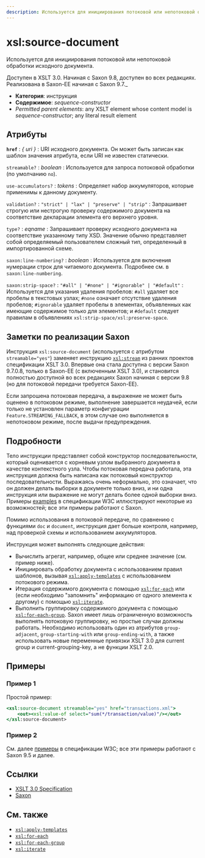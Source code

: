 ```yaml
---
description: Используется для инициирования потоковой или непотоковой обработки исходного документа
---
```


# xsl:source-document

Используется для инициирования потоковой или непотоковой обработки исходного документа.

Доступен в XSLT 3.0. Начиная с Saxon 9.8, доступен во всех редакциях. Реализована в Saxon-EE начиная с Saxon 9.7.\_

-   **Категория**: инструкция
-   **Содержимое**: _sequence-constructor_
-   _Permitted parent elements_: any XSLT element whose content model is _sequence-constructor_; any literal result element

## Атрибуты

**`href`**
: _{ uri }_
: URI исходного документа. Он может быть записан как шаблон значения атрибута, если URI не известен статически.

`streamable?`
: _boolean_
: Используется для запроса потоковой обработки (по умолчанию `no`).

`use-accumulators?`
: _tokens_
: Определяет набор аккумуляторов, которые применимы к данному документу.

`validation?`
: `"strict" | "lax" | "preserve" | "strip"`
: Запрашивает строгую или нестрогую проверку содержимого документа на соответствие декларации элемента его верхнего уровня.

`type?`
: _eqname_
: Запрашивает проверку исходного документа на соответствие указанному типу XSD. Значение обычно представляет собой определяемый пользователем сложный тип, определенный в импортированной схеме.

`saxon:line-numbering?`
: _boolean_
: Используется для включения нумерации строк для читаемого документа. Подробнее см. в `saxon:line-numbering`.

`saxon:strip-space?`
: `"#all" | "#none" | "#ignorable" | "#default"`
: Используется для указания удаления пробелов: `#all` удаляет все пробелы в текстовых узлах; `#none` означает отсутствие удаления пробелов; `#ignorable` удаляет пробелы в элементах, объявленных как имеющие содержимое только для элементов; и `#default` следует правилам в объявлениях `xsl:strip-space/xsl:preserve-space`.

## Заметки по реализации Saxon

Инструкция `xsl:source-document` (используется с атрибутом `streamable="yes"`) заменяет инструкцию [`xsl:stream`](xsl-stream.md) из ранних проектов спецификации XSLT 3.0. Впервые она стала доступна с версии Saxon 9.7.0.8, только в Saxon-EE (с включенным XSLT 3.0), и становится полностью доступной во всех редакциях Saxon начиная с версии 9.8 (но для потоковой передачи требуется Saxon-EE).

Если запрошена потоковая передача, а выражение не может быть оценено в потоковом режиме, выполнение завершается неудачей, если только не установлен параметр конфигурации `Feature.STREAMING_FALLBACK`, в этом случае оно выполняется в непотоковом режиме, после выдачи предупреждения.

## Подробности

Тело инструкции представляет собой конструктор последовательности, который оценивается с корневым узлом выбранного документа в качестве контекстного узла. Чтобы потоковая передача работала, эта инструкция должна быть написана как потоковый конструктор последовательности. Выражаясь очень неформально, это означает, что он должен делать выборки в документе только вниз, и ни одна инструкция или выражение не могут делать более одной выборки вниз. Примеры [examples](http://www.w3.org/TR/xslt-30/#stream-examples) в спецификации W3C иллюстрируют некоторые из возможностей; все эти примеры работают с Saxon.

Помимо использования в потоковой передаче, по сравнению с функциями `doc` и `document`, инструкция дает больше контроля, например, над проверкой схемы и использованием аккумуляторов.

Инструкция может выполнять следующие действия:

-   Вычислить агрегат, например, общее или среднее значение (см. пример ниже).
-   Инициировать обработку документа с использованием правил шаблонов, вызывая [`xsl:apply-templates`](xsl-apply-templates.md) с использованием потокового режима.
-   Итерация содержимого документа с помощью [`xsl:for-each`](xsl-for-each.md) или (если необходимо "запомнить" информацию от одного элемента к другому) с помощью [`xsl:iterate`](xsl-iterate.md).
-   Выполнить группировку содержимого документа с помощью [`xsl:for-each-group`](xsl-for-each-group.md). Saxon имеет лишь ограниченную возможность выполнять потоковую группировку, но простые случаи должны работать. Необходимо использовать один из атрибутов `group-adjacent`, `group-starting-with` или `group-ending-with`, а также использовать новые переменные привязки XSLT 3.0 для current group и current-grouping-key, а не функции XSLT 2.0.

## Примеры

### Пример 1

Простой пример:

```xslt
<xsl:source-document streamable="yes" href="transactions.xml">
    <out><xsl:value-of select="sum(*/transaction/value)"/></out>
</xsl:source-document>
```

### Пример 2

См. далее [примеры](http://www.w3.org/TR/xslt-30/#stream-examples) в спецификации W3C; все эти примеры работают с Saxon 9.5 и далее.

## Ссылки

-   [XSLT 3.0 Specification](http://www.w3.org/TR/xslt-30/#element-source-document)
-   [Saxon](https://www.saxonica.com/html/documentation/xsl-elements/source-document.html)

## См. также

-   [`xsl:apply-templates`](xsl-apply-templates.md)
-   [`xsl:for-each`](xsl-for-each.md)
-   [`xsl:for-each-group`](xsl-for-each-group.md)
-   [`xsl:iterate`](xsl-iterate.md)
